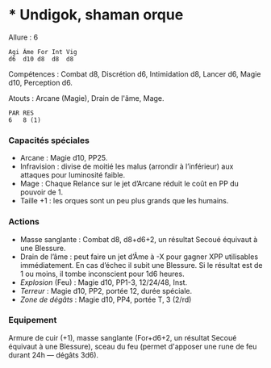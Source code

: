 # * Undigok, shaman orque

Allure : 6

	Agi	Âme	For	Int	Vig
	d6	d10	d8	d8	d8

Compétences : Combat d8, Discrétion d6, Intimidation d8, Lancer d6, Magie d10, Perception d6.

Atouts : Arcane (Magie), Drain de l'âme, Mage.

	PAR	RES
	6	8 (1)

### Capacités spéciales
- Arcane : Magie d10, PP25.
- Infravision : divise de moitié les malus (arrondir à l’inférieur) aux attaques pour luminosité faible.
- Mage : Chaque Relance sur le jet d’Arcane réduit le coût en PP du pouvoir de 1.
- Taille +1 : les orques sont un peu plus grands que les humains.

### Actions
- Masse sanglante : Combat d8, d8+d6+2, un résultat Secoué équivaut à une Blessure.
- Drain de l’âme : peut faire un jet d’Âme à -X pour gagner XPP utilisables immédiatement. En cas d’échec il subit une Blessure. Si le résultat est de 1 ou moins, il tombe inconscient pour 1d6 heures.
- _Explosion_ (Feu) : Magie d10, PP1-3, 12/24/48, Inst.
- _Terreur_ : Magie d10, PP2, portée 12, durée spéciale.
- _Zone de dégâts_ : Magie d10, PP4, portée T, 3 (2/rd)

### Equipement
Armure de cuir (+1), masse sanglante (For+d6+2, un résultat Secoué équivaut à une Blessure), sceau du feu (permet d'apposer une rune de feu durant 24h — dégâts 3d6).
